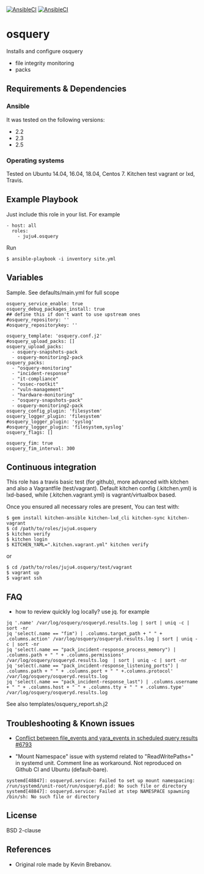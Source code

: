 [![AnsibleCI](https://github.com/juju4/ansible-osquery/actions/workflows/default.yml/badge.svg)](https://github.com/juju4/ansible-osquery/actions/workflows/default.yml)
[![AnsibleCI](https://github.com/juju4/ansible-osquery/actions/workflows/default.yml/badge.svg?branch=devel)](https://github.com/juju4/ansible-osquery/actions/workflows/default.yml)
# osquery

Installs and configure osquery
* file integrity monitoring
* packs

## Requirements & Dependencies

### Ansible
It was tested on the following versions:
 * 2.2
 * 2.3
 * 2.5

### Operating systems

Tested on Ubuntu 14.04, 16.04, 18.04, Centos 7. Kitchen test vagrant or lxd, Travis.

## Example Playbook

Just include this role in your list.
For example

```
- host: all
  roles:
    - juju4.osquery
```

Run
```
$ ansible-playbook -i inventory site.yml
```

## Variables

Sample. See defaults/main.yml for full scope

```
osquery_service_enable: true
osquery_debug_packages_install: true
## define this if don't want to use upstream ones
#osquery_repository: ''
#osquery_repositorykey: ''

osquery_template: 'osquery.conf.j2'
#osquery_upload_packs: []
osquery_upload_packs:
  - osquery-snapshots-pack
  - osquery-monitoring2-pack
osquery_packs:
  - "osquery-monitoring"
  - "incident-response"
  - "it-compliance"
  - "ossec-rootkit"
  - "vuln-management"
  - "hardware-monitoring"
  - "osquery-snapshots-pack"
  - osquery-monitoring2-pack
osquery_config_plugin: 'filesystem'
osquery_logger_plugin: 'filesystem'
#osquery_logger_plugin: 'syslog'
#osquery_logger_plugin: 'filesystem,syslog'
osquery_flags: []

osquery_fim: true
osquery_fim_interval: 300
```

## Continuous integration

This role has a travis basic test (for github), more advanced with kitchen and also a Vagrantfile (test/vagrant).
Default kitchen config (.kitchen.yml) is lxd-based, while (.kitchen.vagrant.yml) is vagrant/virtualbox based.

Once you ensured all necessary roles are present, You can test with:
```
$ gem install kitchen-ansible kitchen-lxd_cli kitchen-sync kitchen-vagrant
$ cd /path/to/roles/juju4.osquery
$ kitchen verify
$ kitchen login
$ KITCHEN_YAML=".kitchen.vagrant.yml" kitchen verify
```
or
```
$ cd /path/to/roles/juju4.osquery/test/vagrant
$ vagrant up
$ vagrant ssh
```

## FAQ

* how to review quickly log locally?
use jq. for example
```
jq '.name' /var/log/osquery/osqueryd.results.log | sort | uniq -c | sort -nr
jq 'select(.name == "fim") | .columns.target_path + " " + .columns.action' /var/log/osquery/osqueryd.results.log | sort | uniq -c | sort -nr
jq 'select(.name == "pack_incident-response_process_memory") | .columns.path + " " + .columns.permissions' /var/log/osquery/osqueryd.results.log  | sort | uniq -c | sort -nr
jq 'select(.name == "pack_incident-response_listening_ports") | .columns.path + " " + .columns.port + " " +.columns.protocol' /var/log/osquery/osqueryd.results.log
jq 'select(.name == "pack_incident-response_last") | .columns.username + " " + .columns.host + " " + .columns.tty + " " + .columns.type' /var/log/osquery/osqueryd.results.log
```
See also templates/osquery_report.sh.j2

## Troubleshooting & Known issues

* [Conflict between file_events and yara_events in scheduled query results #6793](https://github.com/osquery/osquery/issues/6793)

* "Mount Namespace" issue with systemd related to "ReadWritePaths=" in systemd unit. Comment line as workaround. Not reproduced on Github CI and Ubuntu (default-bare).
```
systemd[48847]: osqueryd.service: Failed to set up mount namespacing: /run/systemd/unit-root/run/osqueryd.pid: No such file or directory
systemd[48847]: osqueryd.service: Failed at step NAMESPACE spawning /bin/sh: No such file or directory
```

## License

BSD 2-clause

## References

* Original role made by Kevin Brebanov.

